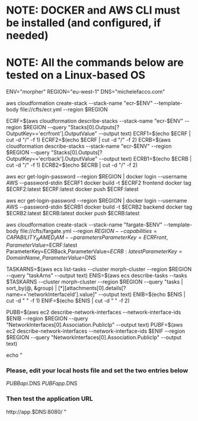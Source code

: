 # NOTE: DOCKER and AWS CLI must be installed (and configured, if needed)
# NOTE: All the commands below are tested on a Linux-based OS

ENV="morpher"
REGION="eu-west-1"
DNS="michelefacco.com"

aws cloudformation create-stack --stack-name "ecr-$ENV" --template-body file://cfts/ecr.yml --region $REGION

ECRF=$(aws cloudformation describe-stacks --stack-name "ecr-$ENV" --region $REGION --query "Stacks[0].Outputs[?OutputKey=='ecrfront'].OutputValue" --output text)
ECRF1=$(echo $ECRF | cut -d "/" -f 1)
ECRF2=$(echo $ECRF | cut -d "/" -f 2)
ECRB=$(aws cloudformation describe-stacks --stack-name "ecr-$ENV" --region $REGION --query "Stacks[0].Outputs[?OutputKey=='ecrback'].OutputValue" --output text)
ECRB1=$(echo $ECRB | cut -d "/" -f 1)
ECRB2=$(echo $ECRB | cut -d "/" -f 2)

aws ecr get-login-password --region $REGION | docker login --username AWS --password-stdin $ECRF1
docker build -t $ECRF2 frontend
docker tag $ECRF2:latest $ECRF:latest
docker push $ECRF:latest

aws ecr get-login-password --region $REGION | docker login --username AWS --password-stdin $ECRB1
docker build -t $ECRB2 backend
docker tag $ECRB2:latest $ECRB:latest
docker push $ECRB:latest

aws cloudformation create-stack --stack-name "fargate-$ENV" --template-body file://cfts/fargate.yml --region $REGION --capabilities=CAPABILITY_NAMED_IAM --parameters ParameterKey=ECRFront,ParameterValue=$ECRF:latest ParameterKey=ECRBack,ParameterValue=$ECRB:latest ParameterKey=DomainName,ParameterValue=$DNS

TASKARNS=$(aws ecs list-tasks --cluster morph-cluster --region $REGION --query "taskArns" --output text)
ENIS=$(aws ecs describe-tasks --tasks $TASKARNS --cluster morph-cluster --region $REGION --query "tasks | sort_by(@, &group) | [*][attachments[0].details[?name=='networkInterfaceId'].value]" --output text)
ENIB=$(echo $ENIS | cut -d " " -f 1)
ENIF=$(echo $ENIS | cut -d " " -f 2)

PUBB=$(aws ec2 describe-network-interfaces --network-interface-ids $ENIB --region $REGION --query "NetworkInterfaces[0].Association.PublicIp" --output text)
PUBF=$(aws ec2 describe-network-interfaces --network-interface-ids $ENIF --region $REGION --query "NetworkInterfaces[0].Association.PublicIp" --output text)

echo "
### Please, edit your local hosts file and set the two entries below ###
$PUBB api.$DNS
$PUBF app.$DNS
### Then test the application URL ###
http://app.$DNS:8080/
"